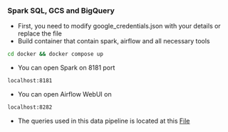 ### Spark SQL, GCS and BigQuery

- First, you need to modify google_credentials.json with your details or replace the file
- Build container that contain spark, airflow and all necessary tools
```bash
cd docker && docker compose up
```
- You can open Spark on 8181 port
```bash
localhost:8181
```
- You can open Airflow WebUI on 
```bash
localhost:8282
```
- The queries used in this data pipeline is located at this [File](https://github.com/fahmihamzah84/airflow-spark-taxi/blob/master/spark/app/read-postgres.py)
